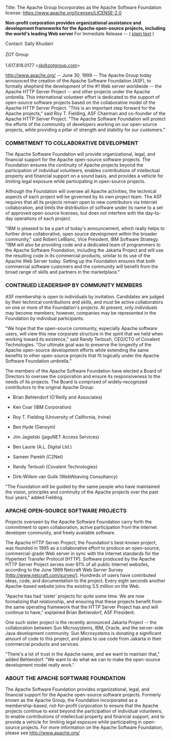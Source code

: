 Title: The Apache Group Incorporates as the Apache Software Foundation
license: https://www.apache.org/licenses/LICENSE-2.0

**Non-profit corporation provides organizational assistance and development
frameworks for the Apache open-source projects, including the world's
leading Web server** 
For Immediate Release -- ( [plain text](pr_1999_06_30.txt) )

Contact: Sally Khudairi<br></br>ZOT Group<br></br>1.617.818.0177
&lt;sk@zotgroup.com&gt;

http://www.apache.org/ -- June 30, 1999 -- The Apache Group today announced
the creation of the Apache Software Foundation (ASF), to formally shepherd
the development of the #1 Web server worldwide -- the Apache HTTP Server
Project -- and other projects under the Apache umbrella. This international
volunteer effort is dedicated to the support of open-source software
projects based on the collaborative model of the Apache HTTP Server
Project. "This is an important step forward for the Apache projects," said
Roy T. Fielding, ASF Chairman and co-founder of the Apache HTTP Server
Project. "The Apache Software Foundation will protect the efforts of the
community of developers working on our open-source projects, while
providing a pillar of strength and stability for our customers."

### COMMITMENT TO COLLABORATIVE DEVELOPMENT ###

The Apache Software Foundation will provide organizational, legal, and
financial support for the Apache open-source software projects. The
Foundation ensures the continuity of Apache projects beyond the
participation of individual volunteers, enables contributions of
intellectual property and financial support on a sound basis, and provides
a vehicle for limiting legal exposure while participating in open-source
projects.

Although the Foundation will oversee all Apache activities, the technical
aspects of each project will be governed by its own project team. The ASF
requires that all its projects remain open to new contributors via Internet
collaboration, and limits the distribution of software under its name to a
set of approved open-source licenses, but does not interfere with the
day-to-day operations of each project.

"IBM is pleased to be a part of today's announcement, which really helps to
further drive collaborative, open source development within the broader
community," said Robert LeBlanc, Vice President, IBM Software Strategy.
"IBM will also be providing code and a dedicated team of programmers to the
Apache Software Foundation, including the Jakarta Project and will use the
resulting code in its commercial products, similar to its use of the Apache
Web Server today. Setting up the Foundation ensures that both commercial
software customers and the community will benefit from the broad range of
skills and partners in the marketplace."

### CONTINUED LEADERSHIP BY COMMUNITY MEMBERS ###

ASF membership is open to individuals by invitation. Candidates are judged
by their technical contributions and skills, and must be active
collaborators on one or more of the Foundation's projects. At present, only
individuals may become members; however, companies may be represented in
the Foundation by individual participants.

"We hope that the open-source community, especially Apache software users,
will view this new corporate structure in the spirit that we held when
working toward its existence," said Randy Terbush, CEO/CTO of Covalent
Technologies. "Our ultimate goal was to preserve the longevity of the
Apache open-source development efforts while extending the same benefits to
other open-source projects that fit logically under the Apache Software
Foundation umbrella."

The members of the Apache Software Foundation have elected a Board of
Directors to oversee the corporation and ensure its responsiveness to the
needs of its projects. The Board is comprised of widely-recognized
contributors to the original Apache Group:

- Brian Behlendorf (O'Reilly and Associates)

- Ken Coar (IBM Corporation)

- Roy T. Fielding (University of California, Irvine)

- Ben Hyde (Gensym)

- Jim Jagielski (jaguNET Access Services)

- Ben Laurie (A.L. Digital Ltd.)

- Sameer Parekh (C2Net)

- Randy Terbush (Covalent Technologies)

- Dirk-Willem van Gulik (WebWeaving Consultancy)

"The Foundation will be guided by the same people who have maintained the
vision, principles and continuity of the Apache projects over the past four
years," added Fielding.

### APACHE OPEN-SOURCE SOFTWARE PROJECTS ###

Projects overseen by the Apache Software Foundation carry forth the
commitment to open collaboration, active participation from the Internet
developer community, and freely available software.

The Apache HTTP Server Project, the Foundation's best-known project, was
founded in 1995 as a collaborative effort to produce an open-source,
commercial-grade Web server in sync with the Internet standards for the
Hypertext Transfer Protocol [HTTP]. Software produced by the Apache HTTP
Server Project serves over 61% of all public Internet websites, according
to the June 1999 Netcraft Web Server Survey
[http://www.netcraft.com/survey/]. Hundreds of users have contributed
ideas, code, and documentation to the project. Every eight seconds another
Apache-based website joins the existing 3.5 million on the Web.

"Apache has had 'sister' projects for quite some time. We are now
formalizing that relationship, and ensuring that these projects benefit
from the same operating framework that the HTTP Server Project has and will
continue to have," explained Brian Behlendorf, ASF President.

One such sister project is the recently announced Jakarta Project -- the
collaboration between Sun Microsystems, IBM, Oracle, and the server-side
Java development community. Sun Microsystems is donating a significant
amount of code to this project, and plans to use code from Jakarta in their
commercial products and services.

"There's a lot of trust in the Apache name, and we want to maintain that,"
added Behlendorf. "We want to do what we can to make the open-source
development model really work."

### ABOUT THE APACHE SOFTWARE FOUNDATION ###

The Apache Software Foundation provides organizational, legal, and
financial support for the Apache open-source software projects. Formerly
known as the Apache Group, the Foundation incorporated as a
membership-based, not-for-profit corporation to ensure that the Apache
projects continue to exist beyond the participation of individual
volunteers, to enable contributions of intellectual property and financial
support, and to provide a vehicle for limiting legal exposure while
participating in open-source projects. For more information on the Apache
Software Foundation, please see http://www.apache.org/


